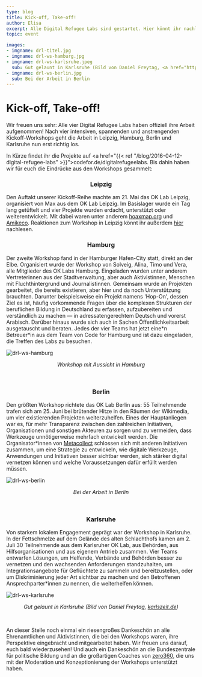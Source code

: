 ```yaml
---
type: blog
title: Kick-off, Take-off!
author: Elisa
excerpt: Alle Digital Refugee Labs sind gestartet. Hier könnt ihr nachlesen, woran sie in den nächsten Monaten arbeiten werden.
topic: event

images:
- imgname: drl-titel.jpg
- imgname: drl-ws-hamburg.jpg
- imgname: drl-ws-karlsruhe.jpeg
  sub: Gut gelaunt in Karlsruhe (Bild von Daniel Freytag, <a href="http://karlszeit.de">karlszeit.de</a>)
- imgname: drl-ws-berlin.jpg
  sub: Bei der Arbeit in Berlin
---
```


# Kick-off, Take-off!

Wir freuen uns sehr: Alle vier Digital Refugee Labs haben offiziell ihre Arbeit aufgenommen! Nach vier intensiven, spannenden und anstrengenden Kickoff-Workshops geht die Arbeit in Leipzig, Hamburg, Berlin und Karlsruhe nun erst richtig los.

In Kürze findet ihr die Projekte auf <a href="{{< ref "/blog/2016-04-12-digital-refugee-labs" >}}">codefor.de/digitalrefugeelabs</a>. Bis dahin haben wir für euch die Eindrücke aus den Workshops gesammelt:

<h3 style="text-align: center">Leipzig</h3>
Den Auftakt unserer Kickoff-Reihe machte am 21. Mai das OK Lab Leipzig, organisiert von Max aus dem OK Lab Leipzig. Im Basislager wurde ein Tag lang getüftelt und vier Projekte wurden erdacht, unterstützt oder weiterentwickelt. Mit dabei waren unter anderem <a href="http://hoaxmap.org">hoaxmap.org</a> und <a href="https://github.com/CodeforLeipzig/amikeco">Amikeco</a>. Reaktionen zum Workshop in Leipzig könnt ihr außerdem <a href="https://codefor.de/blog/drl-workshop-leipzig">hier</a> nachlesen.


<h3 style="text-align: center">Hamburg</h3>
Der zweite Workshop fand in der Hamburger Hafen-City statt, direkt an der Elbe. Organisiert wurde der Workshop von Solveig, Alina, Timo und Vera, alle Mitglieder des OK Labs Hamburg. Eingeladen wurden unter anderem Vertreterinnen aus der Stadtverwaltung, aber auch Aktivistinnen, Menschen mit Fluchthintergrund und Journalistinnen. Gemeinsam wurde an Projekten gearbeitet, die bereits existieren, aber hier und da noch Unterstützung brauchten. Darunter beispielsweise ein Projekt namens 'Hop-On', dessen Ziel es ist, häufig vorkommende Fragen über die komplexen Strukturen der beruflichen Bildung in Deutschland zu erfassen, aufzubereiten und verständlich zu machen — in adressatengerechtem Deutsch und vorerst Arabisch. Darüber hinaus wurde sich auch in Sachen Öffentlichkeitsarbeit ausgetauscht und beraten. Jedes der vier Teams hat jetzt eine*n Betreuer*in aus dem Team von Code for Hamburg und ist dazu eingeladen, die Treffen des Labs zu besuchen.

![drl-ws-hamburg](/blog/drl-ws-hamburg.jpg)
*<center>Workshop mit Aussicht in Hamburg</center>*

<br>

<h3 style="text-align: center">Berlin</h3>
Den größten Workshop richtete das OK Lab Berlin aus: 55 Teilnehmende trafen sich am 25. Juni bei brütender Hitze in den Räumen der Wikimedia, um vier existierenden Projekten weiterzuhelfen. Eines der Hauptanliegen war es, für mehr Transparenz zwischen den zahlreichen Initiativen, Organisationen und sonstigen Akteuren zu sorgen und zu vermeiden, dass Werkzeuge unnötigerweise mehrfach entwickelt werden. Die Organisator*innen von <a href="http://metacollect.org">Metacollect</a> schlossen sich mit anderen Initiativen zusammen, um eine Strategie zu entwickeln, wie digitale Werkzeuge, Anwendungen und Initiativen besser sichtbar werden, sich stärker digital vernetzen können und welche Voraussetzungen dafür erfüllt werden müssen.


![drl-ws-berlin](/blog/drl-ws-berlin.jpg)
*<center>Bei der Arbeit in Berlin</center>*

<br>

<h3 style="text-align: center">Karlsruhe</h3>
Von starkem lokalem Engagement geprägt war der Workshop in Karlsruhe. In der Fettschmelze auf dem Gelände des alten Schlachthofs kamen am 2. Juli 30 Teilnehmende aus dem Karlsruher OK Lab, aus Behörden, aus Hilfsorganisationen und aus eigenem Antrieb zusammen. Vier Teams entwarfen Lösungen, um Helfende, Verbände und Behörden besser zu vernetzen und den wachsenden Anforderungen standzuhalten, um Integrationsangebote für Geflüchtete zu sammeln und bereitzustellen, oder um Diskriminierung jeder Art sichtbar zu machen und den Betroffenen Ansprechparter*innen zu nennen, die weiterhelfen können.

![drl-ws-karlsruhe](/blog/drl-ws-karlsruhe.jpeg)
*<center>Gut gelaunt in Karlsruhe (Bild von Daniel Freytag, <a href="http://karlszeit.de">karlszeit.de</a>)</center>*

<br>

An dieser Stelle noch einmal ein riesengroßes Dankeschön an alle Ehrenamtlichen und Aktivistinnen, die bei den Workshops waren, ihre Perspektive eingebracht und mitgearbeitet haben. Wir freuen uns darauf, euch bald wiederzusehen! Und auch ein Dankeschön an die Bundeszentrale für politische Bildung und an die großartigen Coaches von <a href="http://zero360innovation.com">zero360</a>, die uns mit der Moderation und Konzeptionierung der Workshops unterstützt haben.
